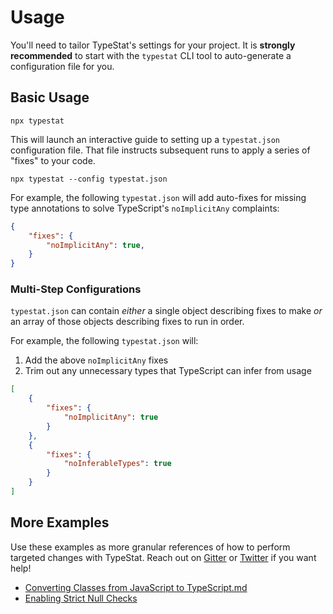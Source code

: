 # Usage

You'll need to tailor TypeStat's settings for your project.
It is **strongly recommended** to start with the `typestat` CLI tool to auto-generate a configuration file for you.

## Basic Usage

```shell
npx typestat
```

This will launch an interactive guide to setting up a `typestat.json` configuration file.
That file instructs subsequent runs to apply a series of "fixes" to your code.

```shell
npx typestat --config typestat.json
```

For example, the following `typestat.json` will add auto-fixes for missing type annotations to solve TypeScript's `noImplicitAny` complaints:

```json
{
    "fixes": {
        "noImplicitAny": true,
    }
}
```

### Multi-Step Configurations

`typestat.json` can contain _either_ a single object describing fixes to make _or_ an array of those objects describing fixes to run in order.

For example, the following `typestat.json` will:

1. Add the above `noImplicitAny` fixes
2. Trim out any unnecessary types that TypeScript can infer from usage

```json
[
    {
        "fixes": {
            "noImplicitAny": true
        }
    },
    {
        "fixes": {
            "noInferableTypes": true
        }
    }
]
```

## More Examples

Use these examples as more granular references of how to perform targeted changes with TypeStat.
Reach out on [Gitter](https://gitter.im/TypeStat/community) or [Twitter](https://twitter.com/JoshuaKGoldberg) if you want help!

* [Converting Classes from JavaScript to TypeScript.md](./Usage/Converting%20Classes%20from%20JavaScript%20to%20TypeScript.md)
* [Enabling Strict Null Checks](./Usage/Enabling%20Strict%20Null%20Checks.md)
